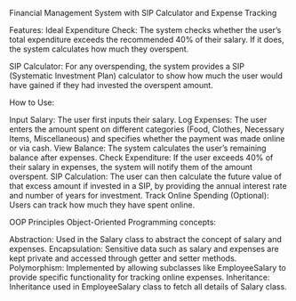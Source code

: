 
Financial Management System with SIP Calculator and Expense Tracking

Features:
Ideal Expenditure Check: The system checks whether the user’s total expenditure exceeds the recommended 40% of their salary. If it does, the system calculates how much they overspent.

SIP Calculator: For any overspending, the system provides a SIP (Systematic Investment Plan) calculator to show how much the user would have gained if they had invested the overspent amount.

How to Use:

Input Salary: The user first inputs their salary.
Log Expenses: The user enters the amount spent on different categories (Food, Clothes, Necessary Items, Miscellaneous) and specifies whether the payment was made online or via cash.
View Balance: The system calculates the user’s remaining balance after expenses.
Check Expenditure: If the user exceeds 40% of their salary in expenses, the system will notify them of the amount overspent.
SIP Calculation: The user can then calculate the future value of that excess amount if invested in a SIP, by providing the annual interest rate and number of years for investment.
Track Online Spending (Optional): Users can track how much they have spent online.

OOP Principles
Object-Oriented Programming concepts:

Abstraction: Used in the Salary class to abstract the concept of salary and expenses.
Encapsulation: Sensitive data such as salary and expenses are kept private and accessed through getter and setter methods.
Polymorphism: Implemented by allowing subclasses like EmployeeSalary to provide specific functionality for tracking online expenses.
Inheritance: Inheritance used in EmployeeSalary class to fetch all details of Salary class. 